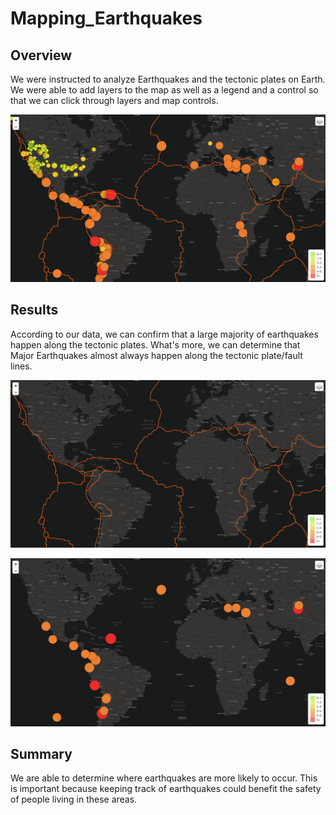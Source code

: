 # Mapping_Earthquakes

## Overview
We were instructed to analyze Earthquakes and the tectonic plates on Earth. We were able to add layers to the map as well as a legend and a control so that we can click through layers and map controls.

![](Earthquake_Challenge/ScreenShots/M13_Challenge.png)

## Results
According to our data, we can confirm that a large majority of earthquakes happen along the tectonic plates. What's more, we can determine that Major Earthquakes almost always happen along the tectonic plate/fault lines.

![](Earthquake_Challenge/ScreenShots/M13_tectonicplates.png)

![](Earthquake_Challenge/ScreenShots/M13_MajorEarthquakes.png)

## Summary

We are able to determine where earthquakes are more likely to occur. This is important because keeping track of earthquakes could benefit the safety of people living in these areas.
